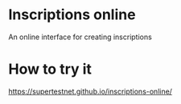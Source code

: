 # Inscriptions online
An online interface for creating inscriptions

# How to try it

https://supertestnet.github.io/inscriptions-online/
